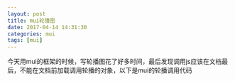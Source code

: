 ```yaml
---
layout: post
title: mui轮播图
date: 2017-04-14 14:31:30
categories: mui
tags: [mui]
---
```

今天用mui的框架的时候，写轮播图花了好多时间，最后发现调用js应该在文档最后，不能在文档前加载调用轮播的对象，以下是mui的轮播调用代码
	<script>
	mui.init({
	swipeBack:true // 启用右滑关闭功能
	});
	var slider = mui("#slider");
	slider.slider({
	 interval:3000
	});
	</script>
